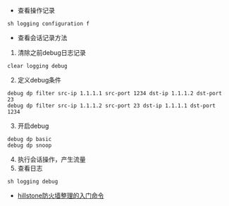 * 查看操作记录
```
sh logging configuration f
```
* 查看会话记录方法
1. 清除之前debug日志记录
```
clear logging debug
```
2. 定义debug条件
```
debug dp filter src-ip 1.1.1.1 src-port 1234 dst-ip 1.1.1.2 dst-port 23
debug dp filter src-ip 1.1.1.2 src-port 23 dst-ip 1.1.1.1 dst-port 1234
```
3. 开启debug
```
debug dp basic
debug dp snoop 
```
4. 执行会话操作，产生流量
5. 查看日志
```
sh logging debug
```
* [hillstone防火墙整理的入门命令](http://cache.baiducontent.com/c?m=9d78d513d9991af106acd2235141c0676943f0662ba6d2020fa4843c91732a44501695ac26520772d4d2081716de4b4b9d862173471450b08cb98e5ddccb8559259f5044676d875663d40eaebb5154c037e42bfede1af0cd8726d4ee8cdc851215884404099dedda0b5b43c96cfb033194f6c715404810cdea3334b9046029e8721de95afde4336e0584ebd75e4dc820d4&p=916c8e16d9c100fa01bd9b7e0d15c1&newp=882a9545d5d95ae612b6c7710f4e98231610db2151d7d6176b82c825d7331b001c3bbfb42324150ed7c07d6703ae4e5decf03773330123a3dda5c91d9fb4c57479923c7d3a47&user=baidu&fm=sc&query=hillstone%B7%C0%BB%F0%C7%BD%D5%FB%C0%ED%B5%C4%C8%EB%C3%C5%C3%FC%C1%EE&qid=9b636ad7000064f5&p1=2 "hillstone防火墙整理的入门命令")
